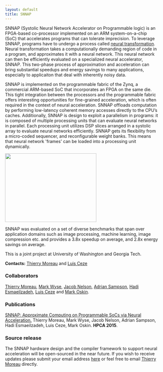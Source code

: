 ```yaml
---
layout: default
title: SNNAP
---
```

SNNAP (Systolic Neural Network Accelerator on Programmable logic) is an FPGA-based co-processor implemented on an ARM system-on-a-chip (SoC) that accelerates programs that can tolerate imprecision. To leverage SNNAP, programs have to undergo a process called [neural transformation](http://sampa.cs.washington.edu/research/approximation/npu.html). Neural transformation takes a computationally demanding region of code in a program, and approximates it with a neural network. This neural network can then be efficiently evaluated on a specialized neural accelerator, SNNAP. This two-phase process of approximation and acceleration can bring substantial speedups and energy savings to many applications, especially to applicaiton that deal with inherently noisy data. 

SNNAP is implemented on the programmable fabric of the Zynq, a commercial ARM-based SoC that incorporates an FPGA on the same die. This tight integration between the processors and the programmable fabric offers interesting opportunities for fine-grained acceleration, which is often required in the context of neural acceleration. SNNAP offloads computation by performing low-latency coherent memory accesses directly to the CPU’s caches. Additionally, SNNAP is design to exploit a parallelism in programs: it is composed of multiple processing units that can evaluate neural networks in parallel. Each processing unit utilizes DSP slices arranged in a systolic array to evaluate neural networks efficiently. SNNAP gets its flexibility from a micro-coded sequencer, and reconfigurable weight banks. This means that neural network 'frames' can be loaded into a processing unit dynamically.

<img src="{{ site.base }}/img/snnap.png" class="illustration"
  style="width: 300px; height: 225px;">

SNNAP was evaluated on a set of diverse benchmarks that span over application domains such as image processing, machine learning, image compression etc. and provides a 3.8x speedup on average, and 2.8x energy savings on average.

This is a joint project at University of Washington and Georgia Tech.

**Contacts:** [Thierry Moreau][] and [Luis Ceze][]

[Thierry Moreau]: http://homes.cs.washington.edu/~moreau/
[Luis Ceze]: http://homes.cs.washington.edu/~luisceze/

### Collaborators

[Thierry Moreau](http://www.cs.washington.edu/homes/moreau/),
[Mark Wyse](http://homes.cs.washington.edu/homes/wysem/),
[Jacob Nelson](http://www.cs.washington.edu/homes/nelson/),
[Adrian Sampson](http://www.cs.washington.edu/homes/asampson/),
[Hadi Esmaeilzadeh](http://www.cc.gatech.edu/~hadi/),
[Luis Ceze](http://www.cs.washington.edu/homes/luisceze/) and
[Mark Oskin](http://www.cs.washington.edu/homes/oskin/).

### Publications

[SNNAP: Approximate Computing on Programmable SoCs via Neural Acceleration.](http://homes.cs.washington.edu/~asampson/media/papers/snnap-hpca2015.pdf)
Thierry Moreau, Mark Wyse, Jacob Nelson, Adrian Sampson, Hadi Esmaeilzadeh, Luis Ceze, Mark Oskin. **HPCA
2015**.

### Source release

The SNNAP hardware design and the compiler framework to support neural acceleration will be open-sourced in the near future.
If you wish to receive updates please submit your email address [here](https://docs.google.com/forms/d/1PCy3a6rK03DA3xL5hkXf28crINxFQW95shkbyyirLn8/viewform?usp=send_form) or feel free to email [Thierry Moreau](http://www.cs.washington.edu/homes/moreau/) directly.

